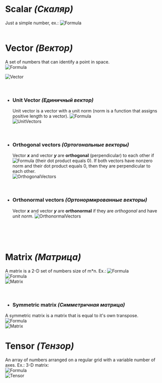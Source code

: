 
# Scalar _(Скаляр)_
Just a simple number, ex.:
![Formula](/Formulas/f1.png)  
<br />  

# Vector _(Вектор)_
A set of numbers that can identify a point in space.   
![Formula](/Formulas/f2.png)    

![Vector](/Images/vector.png)
<br />  
<br />  

-	### Unit Vector _(Единичный вектор)_
	Unit vector is a vector with a unit norm (norm is a function that assigns positive length to a vector). 
	![Formula](/Formulas/f3.png)    
	![UnitVectors](/Images/UnitVectors.png) 
    <br />  
    <br />  
    
-	### Orthogonal vectors _(Ортогональные векторы)_
	Vector _**x**_ and vector _**y**_ are **orthogonal** (perpendicular) to each other if![Formula](/Formulas/f4.png) (their dot product 		equals 0). If both vectors have nonzero norm and their dot product 		equals 0, then they are 			perpendicular to each other.   
	![OrthogonalVectors](/Images/OrthogonalVectors.png)
    <br />  
    <br />   
    
-	### Orthonormal vectors _(Ортонормированные векторы)_
	Vector _**x**_ and vector _**y**_ are **orthonormal** if they are _orthogonal_ and have _unit norm_.
    ![OrthonormalVectors](/Images/OrthonormalVectors.gif)
    <br />  
    <br />  
    <br />  
    
# Matrix _(Матрица)_
A matrix is a 2-D set of numbers size of m*n. Ex.: 
![Formula](/Formulas/f5.png)  
![Formula](/Formulas/f6.png)  
![Matrix](/Images/matrix.png)
<br />  
<br /> 

-	### Symmetric matrix _(Симметричная матрица)_
A symmetric matrix is a matrix that is equal to it's own transpose.  
![Formula](/Formulas/f8.png)  
![Matrix](/Images/SymmetricMatrix.gif)

# Tensor _(Тензор)_ 
An array of numbers arranged on a regular grid with a variable number of axes. Ex.: 3-D matrix:  
![Formula](/Formulas/f7.png)  
![Tensor](/Images/Tensor.png)
